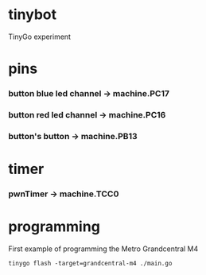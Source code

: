 # tinybot
TinyGo experiment


# pins

### button blue led channel &rarr; machine.PC17
### button red led channel &rarr; machine.PC16 
### button's button &rarr; machine.PB13 

# timer
### pwnTimer &rarr; machine.TCC0

# programming

First example of programming the Metro Grandcentral M4

`tinygo flash -target=grandcentral-m4 ./main.go`